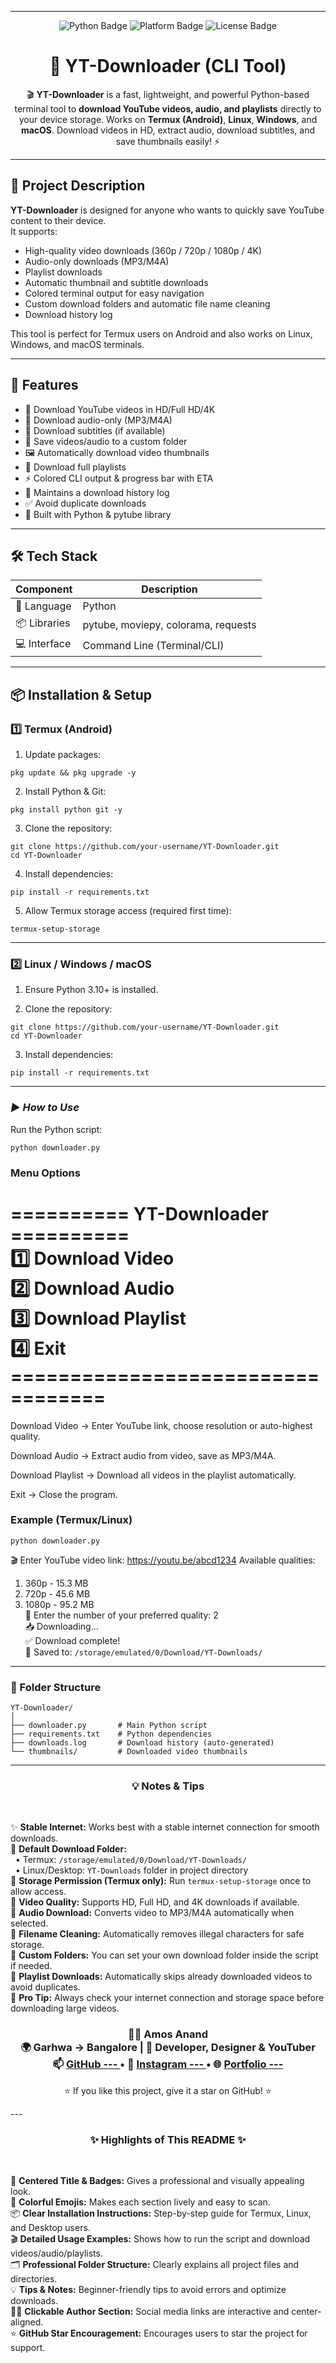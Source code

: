 
---

<p align="center">
  <img src="https://img.shields.io/badge/Python-3.10%2B-blue?logo=python" alt="Python Badge">
  <img src="https://img.shields.io/badge/Platform-Termux%20%7C%20Linux%20%7C%20Windows-orange" alt="Platform Badge">
  <img src="https://img.shields.io/badge/License-Open--Source-green" alt="License Badge">
</p>

<h1 align="center">🧰 YT-Downloader (CLI Tool)</h1>

<p align="center">
  🎬 <b>YT-Downloader</b> is a fast, lightweight, and powerful Python-based terminal tool to <b>download YouTube videos, audio, and playlists</b> directly to your device storage.  
  Works on <b>Termux (Android)</b>, <b>Linux</b>, <b>Windows</b>, and <b>macOS</b>.  
  Download videos in HD, extract audio, download subtitles, and save thumbnails easily! ⚡
</p>

---

## 📖 Project Description

**YT-Downloader** is designed for anyone who wants to quickly save YouTube content to their device.  
It supports:

- High-quality video downloads (360p / 720p / 1080p / 4K)  
- Audio-only downloads (MP3/M4A)  
- Playlist downloads  
- Automatic thumbnail and subtitle downloads  
- Colored terminal output for easy navigation  
- Custom download folders and automatic file name cleaning  
- Download history log  

This tool is perfect for Termux users on Android and also works on Linux, Windows, and macOS terminals.

---

## 🚀 Features

- 🎥 Download YouTube videos in HD/Full HD/4K  
- 🎵 Download audio-only (MP3/M4A)  
- 📝 Download subtitles (if available)  
- 📂 Save videos/audio to a custom folder  
- 🖼 Automatically download video thumbnails  
- 📑 Download full playlists  
- ⚡ Colored CLI output & progress bar with ETA  
- 📝 Maintains a download history log  
- ✅ Avoid duplicate downloads  
- 🐍 Built with Python & pytube library  

---

## 🛠 Tech Stack

| Component | Description |
|-----------|-------------|
| 🐍 Language | Python |
| 📦 Libraries | pytube, moviepy, colorama, requests |
| 💻 Interface | Command Line (Terminal/CLI) |

---

## 📦 Installation & Setup

### **1️⃣ Termux (Android)**

1. Update packages:

```
pkg update && pkg upgrade -y
```
2. Install Python & Git:


```
pkg install python git -y
```
3. Clone the repository:


```
git clone https://github.com/your-username/YT-Downloader.git
cd YT-Downloader
```
4. Install dependencies:

```
pip install -r requirements.txt
```
5. Allow Termux storage access (required first time):


```
termux-setup-storage
```

---
### **2️⃣ Linux / Windows / macOS**

1. Ensure Python 3.10+ is installed.


2. Clone the repository:


```
git clone https://github.com/your-username/YT-Downloader.git
cd YT-Downloader
```
3. Install dependencies:


```
pip install -r requirements.txt
```

---

### *▶️ How to Use*

Run the Python script:
```
python downloader.py
```
### Menu Options

<h1>
========== YT-Downloader ==========<br>
1️⃣ Download Video<br>
2️⃣ Download Audio<br>
3️⃣ Download Playlist<br>
4️⃣ Exit<br>
==================================
  <br>
</h1>
Download Video → Enter YouTube link, choose resolution or auto-highest quality.

Download Audio → Extract audio from video, save as MP3/M4A.

Download Playlist → Download all videos in the playlist automatically.

Exit → Close the program.


### Example (Termux/Linux)
```
python downloader.py
```
🎬 Enter YouTube video link: https://youtu.be/abcd1234
Available qualities:
1. 360p - 15.3 MB
2. 720p - 45.6 MB
3. 1080p - 95.2 MB<br>
🔽 Enter the number of your preferred quality: 2 <br>
📥 Downloading...<br>
✅ Download complete!<br>
📂 Saved to: ```/storage/emulated/0/Download/YT-Downloads/```


---

### 📁 Folder Structure
```
YT-Downloader/
│
├── downloader.py       # Main Python script
├── requirements.txt    # Python dependencies
├── downloads.log       # Download history (auto-generated)
└── thumbnails/         # Downloaded video thumbnails
```

---

<h3 align="center">💡 Notes & Tips</h3><br>

✨ <b>Stable Internet:</b> Works best with a stable internet connection for smooth downloads.<br>
📁 <b>Default Download Folder:</b><br>
&nbsp;&nbsp;• Termux: <code>/storage/emulated/0/Download/YT-Downloads/</code><br>
&nbsp;&nbsp;• Linux/Desktop: <code>YT-Downloads</code> folder in project directory<br>
🔐 <b>Storage Permission (Termux only):</b> Run <code>termux-setup-storage</code> once to allow access.<br>
🎥 <b>Video Quality:</b> Supports HD, Full HD, and 4K downloads if available.<br>
🎵 <b>Audio Download:</b> Converts video to MP3/M4A automatically when selected.<br>
📝 <b>Filename Cleaning:</b> Automatically removes illegal characters for safe storage.<br>
📂 <b>Custom Folders:</b> You can set your own download folder inside the script if needed.<br>
📑 <b>Playlist Downloads:</b> Automatically skips already downloaded videos to avoid duplicates.<br>
🌟 <b>Pro Tip:</b> Always check your internet connection and storage space before downloading large videos.<br>

<h3 align="center">
  🧑‍💻 Amos Anand <br>
  🌍 Garhwa → Bangalore | 💼 Developer, Designer & YouTuber<br>
  📫 
  
  <a href="https://github.com/BuiltByAmos-18" target="_blank">
    GitHub
    ---
  </a> • 
  🎥 <a href="https://instagram.com/@builtbyamos.0" target="_blank">
    Instagram
    ---
  </a> • 
  🌐 <a href="https://builtbyamos.great-site.net" target="_blank">
    Portfolio
  ---
  </a>
</h3>

<p align="center">
  ⭐ If you like this project, give it a star on GitHub! ⭐
</p>
---

<h3 align="center">✨ Highlights of This README ✨</h3><br>

🌟 <b>Centered Title & Badges:</b> Gives a professional and visually appealing look.<br>
🎨 <b>Colorful Emojis:</b> Makes each section lively and easy to scan.<br>
📦 <b>Clear Installation Instructions:</b> Step-by-step guide for Termux, Linux, and Desktop users.<br>
🎬 <b>Detailed Usage Examples:</b> Shows how to run the script and download videos/audio/playlists.<br>
🗂 <b>Professional Folder Structure:</b> Clearly explains all project files and directories.<br>
💡 <b>Tips & Notes:</b> Beginner-friendly tips to avoid errors and optimize downloads.<br>
🧑‍💻 <b>Clickable Author Section:</b> Social media links are interactive and center-aligned.<br>
⭐ <b>GitHub Star Encouragement:</b> Encourages users to star the project for support.<br>
